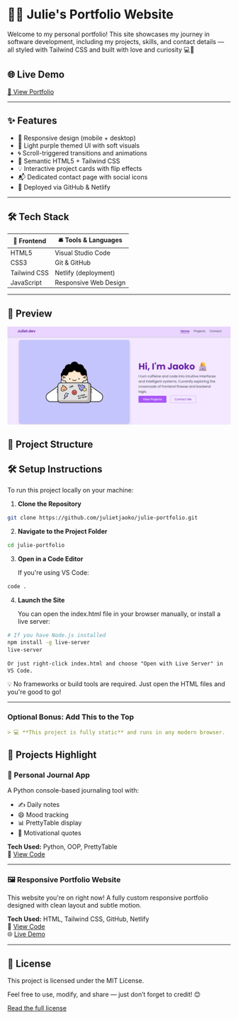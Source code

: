 # 👩‍💻 Julie's Portfolio Website

Welcome to my personal portfolio! This site showcases my journey in software development, including my projects, skills, and contact details — all styled with Tailwind CSS and built with love and curiosity 💻💜

## 🌐 Live Demo  
[🔗 View Portfolio](https://juliet-portfolio.netlify.app/)

---

## ✨ Features
- 📱 Responsive design (mobile + desktop)
- 🎨 Light purple themed UI with soft visuals
- 🌀 Scroll-triggered transitions and animations
- 🎯 Semantic HTML5 + Tailwind CSS
- 💡 Interactive project cards with flip effects
- 📬 Dedicated contact page with social icons
- 🚀 Deployed via GitHub & Netlify

---

## 🛠 Tech Stack

| 🧰 Frontend     | 🛎️ Tools & Languages    |
|------------------|-------------------------|
| HTML5            | Visual Studio Code      |
| CSS3             | Git & GitHub            |
| Tailwind CSS     | Netlify (deployment)    |
| JavaScript       | Responsive Web Design   |

---
## 📸 Preview

![Homepage Screenshot](images/portfolio-website.png)

## 📂 Project Structure

## 🛠 Setup Instructions

To run this project locally on your machine:

1. **Clone the Repository**

```bash
git clone https://github.com/julietjaoko/julie-portfolio.git
```

2. **Navigate to the Project Folder**

```bash
cd julie-portfolio
```
3. **Open in a Code Editor**

    If you're using VS Code:

```bash
code .
```
4. **Launch the Site**

    You can open the index.html file in your browser manually, or install a live server:

```bash
# If you have Node.js installed
npm install -g live-server
live-server
```
    Or just right-click index.html and choose "Open with Live Server" in VS Code.

💡 No frameworks or build tools are required. Just open the HTML files and you're good to go!


---

### Optional Bonus: Add This to the Top

```markdown
> 💻 **This project is fully static** and runs in any modern browser.
```

## 🧠 Projects Highlight

### 📓 Personal Journal App

A Python console-based journaling tool with:
- ✍️ Daily notes
- 😄 Mood tracking
- 📊 PrettyTable display
- 💬 Motivational quotes

**Tech Used:** Python, OOP, PrettyTable  
🔗 [View Code](https://github.com/julietjaoko/personal-journal)

---

### 🖼️ Responsive Portfolio Website

This website you're on right now! A fully custom responsive portfolio designed with clean layout and subtle motion.

**Tech Used:** HTML, Tailwind CSS, GitHub, Netlify  
🔗 [View Code](https://github.com/julietjaoko/julie-portfolio)  
🌐 [Live Demo](https://juliet-portfolio.netlify.app/)

---



## 📜 License

This project is licensed under the MIT License.

Feel free to use, modify, and share — just don’t forget to credit! 😊

[Read the full license](LICENSE)
